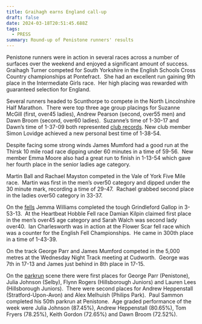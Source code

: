 ```yaml
---
title: Graihagh earns England call-up
draft: false
date: 2024-03-18T20:51:45.688Z
tags:
  - PRESS
summary: Round-up of Penistone runners' results
---
```

Penistone runners were in action in several races across a number of surfaces over the weekend and enjoyed a significant amount of success.  Graihagh Turner competed for South Yorkshire in the English Schools Cross Country championships at Pontefract.  She had an excellent run gaining 9th place in the Intermediate Girls race.  Her high placing was rewarded with guaranteed selection for England.

Several runners headed to Scunthorpe to compete in the North Lincolnshire Half Marathon.  There were top three age group placings for Suzanne McGill (first, over45 ladies), Andrew Pearson (second, over55 men) and Dawn Broom (second, over60 ladies).  Suzanne’s time of 1-30-17 and Dawn’s time of 1-37-09 both represented [club records](http://results.pfrac.co.uk/records/).  New club member Simon Lovidge achieved a new personal best time of 1-38-54.

Despite facing some strong winds James Mumford had a good run at the Thirsk 10 mile road race dipping under 60 minutes in a time of 59-56.  New member Emma Moore also had a great run to finish in 1-13-54 which gave her fourth place in the senior ladies age category.

Martin Ball and Rachael Mayston competed in the Vale of York Five Mile race.  Martin was first in the men’s over50 category and dipped under the 30 minute mark, recording a time of 29-47.  Rachael grabbed second place in the ladies over50 category in 33-37.

On the [fells](http://results.pfrac.co.uk/fell-league-2023/races) Jemma Williams completed the tough Grindleford Gallop in 3-53-13.  At the Heartbeat Hobble Fell race Damian Kilpin claimed first place in the men’s over45 age category and Sarah Walch was second lady over40.  Ian Charlesworth was in action at the Flower Scar fell race which was a counter for the English Fell Championships.  He came in 300th place in a time of 1-43-39.

On the track George Parr and James Mumford competed in the 5,000 metres at the Wednesday Night Track meeting at Cudworth.  George was 7th in 17-13 and James just behind in 8th place in 17-15.

On the [parkrun](http://results.pfrac.co.uk/parkrun-2024/2024-03-16) scene there were first places for George Parr (Penistone), Julia Johnson (Selby), Flynn Rogers (Hillsborough Juniors) and Lauren Lees (Hillsborough Juniors).  There were second places for Andrew Heppenstall (Stratford-Upon-Avon) and Alex Melhuish (Philips Park).  Paul Sammon completed his 50th parkrun at Penistone.  Age graded performance of the week were Julia Johnson (87.45%), Andrew Heppenstall (80.65%), Tom Fryers (78.25%), Keith Gordon (72.65%) and Dawn Broom (72.52%).